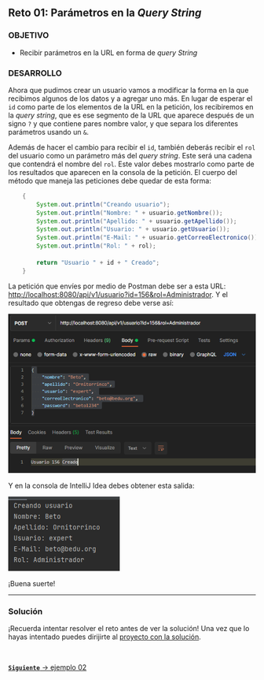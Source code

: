 ## Reto 01: Parámetros en la *Query String*

### OBJETIVO

- Recibir parámetros en la URL en forma de *query String*

### DESARROLLO

Ahora que pudimos crear un usuario vamos a modificar la forma en la que recibimos algunos de los datos y a agregar uno más. En lugar de esperar el `id` como parte de los elementos de la URL en la petición, los recibiremos en la *query string*, que es ese segmento de la URL que aparece después de un signo `?` y que contiene pares nombre valor, y que separa los diferentes parámetros usando un `&`.

Además de hacer el cambio para recibir el `id`, también deberás recibir el `rol` del usuario como un parámetro más del *query string*. Este será una cadena que contendrá el nombre del `rol`. Este valor debes mostrarlo como parte de los resultados que aparecen en la consola de la petición. El cuerpo del método que maneja las peticiones debe quedar de esta forma:

```java
    {
        System.out.println("Creando usuario");
        System.out.println("Nombre: " + usuario.getNombre());
        System.out.println("Apellido: " + usuario.getApellido());
        System.out.println("Usuario: " + usuario.getUsuario());
        System.out.println("E-Mail: " + usuario.getCorreoElectronico());
        System.out.println("Rol: " + rol);

        return "Usuario " + id + " Creado";
    }
```

La petición que envíes por medio de Postman debe ser a esta URL: [http://localhost:8080/api/v1/usuario?id=156&rol=Administrador](http://localhost:8080/api/v1/usuario?id=156&rol=Administrador). Y el resultado que obtengas de regreso debe verse así:

![imagen](img/img_01.png)

Y en la consola de IntelliJ Idea debes obtener esta salida:

![imagen](img/img_02.png)

¡Buena suerte!


---

### Solución

¡Recuerda intentar resolver el reto antes de ver la solución! Una vez que lo hayas intentado puedes dirijirte al [proyecto con la solución](./solucion).



<br>

[**`Siguiente`** -> ejemplo 02](../Ejemplo-02/)